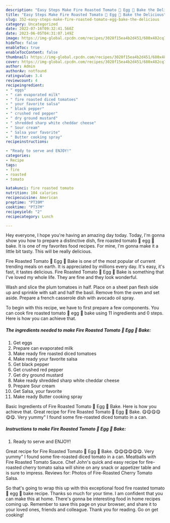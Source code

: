 ```yaml
---
description: "Easy Steps Make Fire Roasted Tomato 🍅 Egg 🥚 Bake the Delicious"
title: "Easy Steps Make Fire Roasted Tomato 🍅 Egg 🥚 Bake the Delicious"
slug: 352-easy-steps-make-fire-roasted-tomato-egg-bake-the-delicious
category: Uncategorized
date: 2022-07-16T09:32:41.560Z
date: 2023-06-05T04:31:07.149Z
image: https://img-global.cpcdn.com/recipes/3028f15ea4b2d451/680x482cq70/fire-roasted-tomato-egg-bake-recipe-main-photo.jpg
hideToc: false
enableToc: true
enableTocContent: false
thumbnail: https://img-global.cpcdn.com/recipes/3028f15ea4b2d451/680x482cq70/fire-roasted-tomato-egg-bake-recipe-main-photo.jpg
cover: https://img-global.cpcdn.com/recipes/3028f15ea4b2d451/680x482cq70/fire-roasted-tomato-egg-bake-recipe-main-photo.jpg
author: Admin
authorAv: notfound
ratingvalue: 3.4
reviewcount: 4
recipeingredient:
- " eggs"
- " can evaporated milk"
- " fire roasted diced tomatoes"
- " your favorite salsa"
- " black pepper"
- " crushed red pepper"
- " dry ground mustard"
- " shredded sharp white cheddar cheese"
- " Sour cream"
- " Salsa your favorite"
- " Butter cooking spray"
recipeinstructions:

- "Ready to serve and ENJOY!"
categories:
- Recipe
tags:
- fire
- roasted
- tomato

katakunci: fire roasted tomato 
nutrition: 104 calories
recipecuisine: American
preptime: "PT39M"
cooktime: "PT37M"
recipeyield: "2"
recipecategory: Lunch

---
```



Hey everyone, I hope you're having an amazing day today. Today, I'm gonna show you how to prepare a distinctive dish, fire roasted tomato 🍅 egg 🥚 bake. It is one of my favorites food recipes. For mine, I'm gonna make it a little bit tasty. This will be really delicious.

Fire Roasted Tomato 🍅 Egg 🥚 Bake is one of the most popular of current trending meals on earth. It is appreciated by millions every day. It's easy, it's fast, it tastes delicious. Fire Roasted Tomato 🍅 Egg 🥚 Bake is something that I've loved my whole life. They are fine and they look wonderful.

Wash and slice the plum tomatoes in half. Place on a sheet pan flesh side up and sprinkle with salt and half the basil. Remove from the oven and set aside. Prepare a french casserole dish with avocado oil spray.


To begin with this recipe, we have to first prepare a few components. You can cook fire roasted tomato 🍅 egg 🥚 bake using 11 ingredients and 0 steps. Here is how you can achieve that.

<!--inarticleads1-->

##### The ingredients needed to make Fire Roasted Tomato 🍅 Egg 🥚 Bake:

1. Get  eggs
1. Prepare  can evaporated milk
1. Make ready  fire roasted diced tomatoes
1. Make ready  your favorite salsa
1. Get  black pepper
1. Get  crushed red pepper
1. Get  dry ground mustard
1. Make ready  shredded sharp white cheddar cheese
1. Prepare  Sour cream
1. Get  Salsa, your favorite
1. Make ready  Butter cooking spray


Basic Ingredients of Fire Roasted Tomato 🍅 Egg 🥚 Bake. Here is how you achieve that. Great recipe for Fire Roasted Tomato 🍅 Egg 🥚 Bake. 😋😋😋😋😋😋. Very yummy&#34; I found some fire-roasted diced tomato in a can. 

<!--inarticleads2-->

##### Instructions to make Fire Roasted Tomato 🍅 Egg 🥚 Bake:


1. Ready to serve and ENJOY!

Great recipe for Fire Roasted Tomato 🍅 Egg 🥚 Bake. 😋😋😋😋😋😋. Very yummy&#34; I found some fire-roasted diced tomato in a can. Meatballs with Fire Roasted Tomato Sauce. Chef John&#39;s quick and easy recipe for fire-roasted cherry tomato salsa will shine on any snack or appetizer table and is sure to impress. Reviews for: Photos of Fire-Roasted Cherry Tomato Salsa. 

So that's going to wrap this up with this exceptional food fire roasted tomato 🍅 egg 🥚 bake recipe. Thanks so much for your time. I am confident that you can make this at home. There's gonna be interesting food in home recipes coming up. Remember to save this page on your browser, and share it to your loved ones, friends and colleague. Thank you for reading. Go on get cooking!
